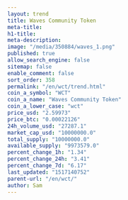 ```yaml
---
layout: trend
title: Waves Community Token
meta-title: 
h1-title: 
meta-description: 
image: "/media/350884/waves_1.png"
published: true
allow_search_engine: false
sitemap: false
enable_comment: false
sort_order: 358
permalink: "/en/wct/trend.html"
coin_a_symbol: "WCT"
coin_a_name: "Waves Community Token"
coin_a_lower_case: "wct"
price_usd: "2.59973"
price_btc: "0.00022126"
24h_volume_usd: "27287.1"
market_cap_usd: "10000000.0"
total_supply: "10000000.0"
available_supply: "9973579.0"
percent_change_1h: "1.34"
percent_change_24h: "3.41"
percent_change_7d: "6.17"
last_updated: "1517140752"
parent-url: "/en/wct/"
author: Sam
---
```


